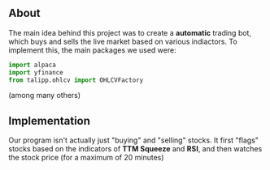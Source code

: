 ## About
The main idea behind this project was to create a **automatic** trading bot, which buys and sells the live market based on various indiactors. To implement this, the main packages we used were:
```python
import alpaca
import yfinance
from talipp.ohlcv import OHLCVFactory
```
(among many others)

## Implementation
Our program isn't actually just "buying" and "selling" stocks. It first "flags" stocks based on the indicators of **TTM Squeeze** and **RSI**, and then watches the stock price (for a maximum of 20 minutes)


